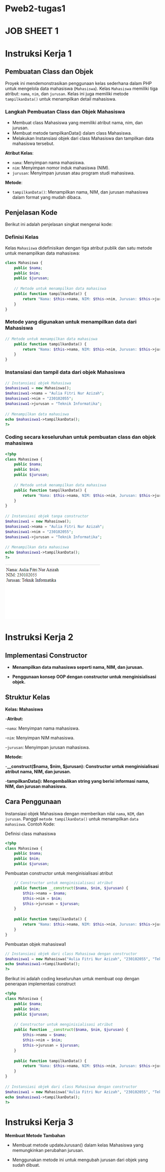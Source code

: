 # Pweb2-tugas1
# JOB SHEET 1
# Instruksi Kerja 1
## Pembuatan Class dan Objek

Proyek ini mendemonstrasikan penggunaan kelas sederhana dalam PHP untuk mengelola data mahasiswa (`Mahasiswa`). Kelas `Mahasiswa` memiliki tiga atribut: `nama`, `nim`, dan `jurusan`. Kelas ini juga memiliki metode `tampilkanData()` untuk menampilkan detail mahasiswa.

### Langkah Pembuatan Class dan Objek Mahasiswa
- Membuat class Mahasiswa yang memiliki atribut nama, nim, dan jurusan.
- Membuat metode tampilkanData() dalam class Mahasiswa.
-  Melakukan Instansiasi objek dari class Mahasiswa dan tampilkan data mahasiswa tersebut.


 **Atribut Kelas**:
  - `nama`: Menyimpan nama mahasiswa.
  - `nim`: Menyimpan nomor induk mahasiswa (NIM).
  - `jurusan`: Menyimpan jurusan atau program studi mahasiswa.

**Metode**:
- `tampilkanData()`: Menampilkan nama, NIM, dan jurusan mahasiswa dalam format yang mudah dibaca.

## Penjelasan Kode

Berikut ini adalah penjelasan singkat mengenai kode:

### Definisi Kelas

Kelas `Mahasiswa` didefinisikan dengan tiga atribut publik dan satu metode untuk menampilkan data mahasiswa:

```php
class Mahasiswa {
    public $nama;
    public $nim;
    public $jurusan;

    // Metode untuk menampilkan data mahasiswa
    public function tampilkanData() {
        return "Nama: $this->nama, NIM: $this->nim, Jurusan: $this->jurusan";
    }
}
```
### Metode yang digunakan untuk menampilkan data dari Mahasiswa
```php
// Metode untuk menampilkan data mahasiswa
    public function tampilkanData() {
        return "Nama: $this->nama, NIM: $this->nim, Jurusan: $this->jurusan";
    }
}
```
### Instansiasi dan tampil data dari objek Mahasiswa
```php
// Instansiasi objek Mahasiswa
$mahasiswa1 = new Mahasiswa();
$mahasiswa1->nama = "Aulia Fitri Nur Azizah";
$mahasiswa1->nim = "230102055";
$mahasiswa1->jurusan = "Teknik Informatika";

// Menampilkan data mahasiswa
echo $mahasiswa1->tampilkanData();
?>
```
### Coding secara keseluruhan untuk pembuatan class dan objek mahasiswa
```php
<?php
class Mahasiswa {
    public $nama;
    public $nim;
    public $jurusan;

    // Metode untuk menampilkan data mahasiswa
    public function tampilkanData() {
        return "Nama: $this->nama, NIM: $this->nim, Jurusan: $this->jurusan";
    }
}

// Instansiasi objek tanpa constructor
$mahasiswa1 = new Mahasiswa();
$mahasiswa1->nama = "Aulia Fitri Nur Azizah";
$mahasiswa1->nim = "230102055";
$mahasiswa1->jurusan = "Teknik Informatika";

// Menampilkan data mahasiswa
echo $mahasiswa1->tampilkanData();
?>
```
![alt text](<class objek.png>)

# Instruksi Kerja 2
## Implementasi Constructor

- **Menampilkan data mahasiswa seperti nama, NIM, dan jurusan.**

- **Penggunaan konsep OOP dengan constructor untuk menginisialisasi objek.**


## Struktur Kelas
**Kelas: Mahasiswa**

-**Atribut:**

-`nama`: Menyimpan nama mahasiswa.

-`nim`: Menyimpan NIM mahasiswa.

-`jurusan`: Menyimpan jurusan mahasiswa.

**Metode:**

-**__construct($nama, $nim, $jurusan): Constructor untuk menginisialisasi atribut nama, NIM, dan jurusan.**

-**tampilkanData(): Mengembalikan string yang berisi informasi nama, NIM, dan jurusan mahasiswa.**

## Cara Penggunaan
Instansiasi objek Mahasiswa dengan memberikan nilai `nama`, `NIM`, dan `jurusan`.
Panggil `metode tampilkanData()` untuk menampilkan `data mahasiswa`.
Contoh Kode:

Definisi class mahasiswa
```php
<?php
class Mahasiswa {
    public $nama;
    public $nim;
    public $jurusan;
```
Pembuatan constructor untuk menginisialisasi atribut
```php
    // Constructor untuk menginisialisasi atribut
    public function __construct($nama, $nim, $jurusan) {
        $this->nama = $nama;
        $this->nim = $nim;
        $this->jurusan = $jurusan;
    }

    public function tampilkanData() {
        return "Nama: $this->nama, NIM: $this->nim, Jurusan: $this->jurusan";
    }
}
```
Pembuatan objek mahasiswa1
```php
// Instansiasi objek dari class Mahasiswa dengan constructor
$mahasiswa1 = new Mahasiswa("Aulia Fitri Nur Azizah", "230102055", "Teknik Informatika");
echo $mahasiswa1->tampilkanData();
?>
```
Berikut ini adalah coding keseluruhan untuk membuat oop dengan penerapan implementasi  construct 

```php
<?php
class Mahasiswa {
    public $nama;
    public $nim;
    public $jurusan;

    // Constructor untuk menginisialisasi atribut
    public function __construct($nama, $nim, $jurusan) {
        $this->nama = $nama;
        $this->nim = $nim;
        $this->jurusan = $jurusan;
    }

    public function tampilkanData() {
        return "Nama: $this->nama, NIM: $this->nim, Jurusan: $this->jurusan";
    }
}

// Instansiasi objek dari class Mahasiswa dengan constructor
$mahasiswa1 = new Mahasiswa("Aulia Fitri Nur Azizah", "230102055", "Teknik Informatika");
echo $mahasiswa1->tampilkanData();
?>
```
# Instruksi Kerja 3
**Membuat Metode Tambahan**

- Membuat metode updateJurusan() dalam kelas Mahasiswa yang memungkinkan 
perubahan jurusan.

- Menggunakan metode ini untuk mengubah jurusan dari objek yang sudah dibuat.









